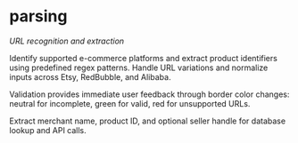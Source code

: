 # parsing
_URL recognition and extraction_

Identify supported e-commerce platforms and extract product identifiers using predefined regex patterns. Handle URL variations and normalize inputs across Etsy, RedBubble, and Alibaba.

Validation provides immediate user feedback through border color changes: neutral for incomplete, green for valid, red for unsupported URLs.

Extract merchant name, product ID, and optional seller handle for database lookup and API calls.